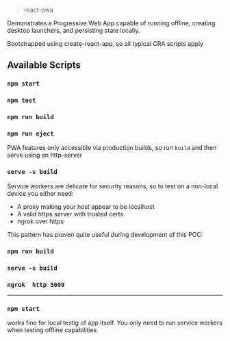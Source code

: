 > react-pwa 

Demonstrates a Progressive Web App capable of running offline, creating desktop launchers, and persisting state locally.

Bootstrapped using create-react-app, so all typical CRA scripts apply
## Available Scripts
### `npm start`
### `npm test`
### `npm run build`
### `npm run eject`

PWA features only accessible via production builds, so run `build` and then serve using an http-server
### `serve -s build`

Service workers are delicate for security reasons, so to test on a non-local device you either need:
* A proxy making your host appear to be localhost
* A valid https server with trusted certs
* ngrok over https

This pattern has proven quite useful during development of this POC:
### `npm run build`
### `serve -s build`
### `ngrok  http 5000`
--------------------------
### `npm start` 
works fine for local testig of app itself. 
You only need to run service workers when testing offline capabilities
